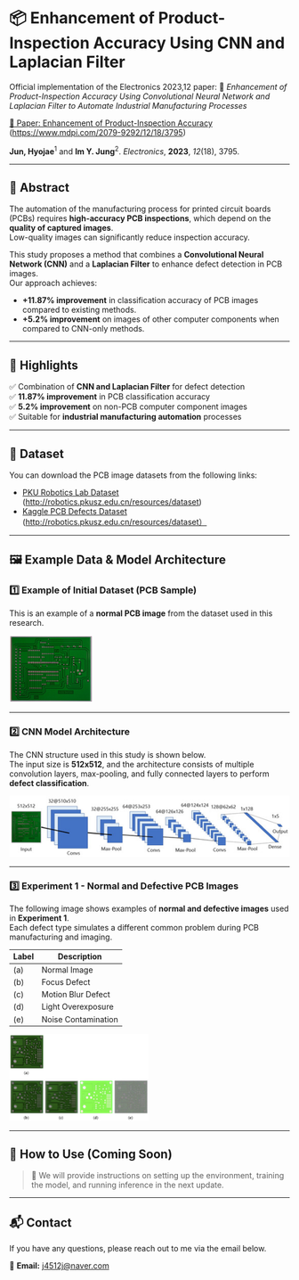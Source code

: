 # 📦 Enhancement of Product-Inspection Accuracy Using CNN and Laplacian Filter

Official implementation of the Electronics 2023,12 paper: 
📄 *Enhancement of Product-Inspection Accuracy Using Convolutional Neural Network and Laplacian Filter to Automate Industrial Manufacturing Processes*

[📖 Paper: Enhancement of Product-Inspection Accuracy](https://www.mdpi.com/2079-9292/12/18/3795) (https://www.mdpi.com/2079-9292/12/18/3795)

**Jun, Hyojae**<sup>1</sup> and **Im Y. Jung**<sup>2</sup>. *Electronics*, **2023**, *12*(18), 3795. 

---

## 📝 Abstract

The automation of the manufacturing process for printed circuit boards (PCBs) requires **high-accuracy PCB inspections**, which depend on the **quality of captured images**.  
Low-quality images can significantly reduce inspection accuracy.

This study proposes a method that combines a **Convolutional Neural Network (CNN)** and a **Laplacian Filter** to enhance defect detection in PCB images.  
Our approach achieves:
- **+11.87% improvement** in classification accuracy of PCB images compared to existing methods.
- **+5.2% improvement** on images of other computer components when compared to CNN-only methods.

---

## 🚀 Highlights

✅ Combination of **CNN and Laplacian Filter** for defect detection  
✅ **11.87% improvement** in PCB classification accuracy  
✅ **5.2% improvement** on non-PCB computer component images  
✅ Suitable for **industrial manufacturing automation** processes  

---

## 📂 Dataset

You can download the PCB image datasets from the following links:

- [PKU Robotics Lab Dataset](http://robotics.pkusz.edu.cn/resources/dataset) (http://robotics.pkusz.edu.cn/resources/dataset)
- [Kaggle PCB Defects Dataset](https://www.kaggle.com/datasets/akhatova/pcb-defects) (http://robotics.pkusz.edu.cn/resources/dataset）

---

## 🖼️ Example Data & Model Architecture

### 1️⃣ Example of Initial Dataset (PCB Sample)

This is an example of a **normal PCB image** from the dataset used in this research.

<img src="images/electronics-12-03795-g002-550.jpg" alt="PCB Sample" width="150"/>

---

### 2️⃣ CNN Model Architecture

The CNN structure used in this study is shown below.  
The input size is **512x512**, and the architecture consists of multiple convolution layers, max-pooling, and fully connected layers to perform **defect classification**.

<img src="images/electronics-12-03795-g004-550.jpg" alt="CNN Architecture" width="600" />

---

### 3️⃣ Experiment 1 - Normal and Defective PCB Images

The following image shows examples of **normal and defective images** used in **Experiment 1**.  
Each defect type simulates a different common problem during PCB manufacturing and imaging.

| Label | Description          |
|-------|----------------------|
| (a)   | Normal Image         |          
| (b)   | Focus Defect         |
| (c)   | Motion Blur Defect   |
| (d)   | Light Overexposure   |
| (e)   | Noise Contamination  |

<img src="images/electronics-12-03795-g010-550.jpg" alt="Normal vs Defective Images" width="250" />



---

## 🔧 How to Use (Coming Soon)

> 📌 We will provide instructions on setting up the environment, training the model, and running inference in the next update.

---

## 📬 Contact  
If you have any questions, please reach out to me via the email below.

📧 **Email:** j4512j@naver.com
